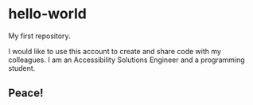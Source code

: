 # hello-world
My first repository.

I would like to use this account to create and share code with my colleagues. I am an Accessibility Solutions Engineer and a programming student.

<h2>Peace!</h2>
